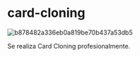 # card-cloning
![b878482a336eb0a819be70b437a53db5](https://github.com/mrx13hacker/card-cloning/assets/115749083/fab74e3a-7830-4288-92a5-fa60b10791c9)


Se realiza Card Cloning profesionalmente.
